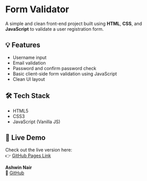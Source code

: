 # Form Validator

A simple and clean front-end project built using **HTML**, **CSS**, and **JavaScript** to validate a user registration form.

## 💡 Features

- Username input
- Email validation
- Password and confirm password check
- Basic client-side form validation using JavaScript
- Clean UI layout

## 🛠️ Tech Stack

- HTML5
- CSS3
- JavaScript (Vanilla JS)

## 🚀 Live Demo

Check out the live version here:  
👉 [GitHub Pages Link](https://ashwin742.github.io/form_validator-js/) 

**Ashwin Nair**  
🔗 [GitHub](https://github.com/ashwin742)
